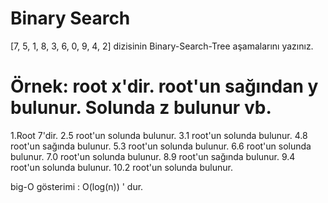 # Binary Search

[7, 5, 1, 8, 3, 6, 0, 9, 4, 2] dizisinin Binary-Search-Tree aşamalarını yazınız.
# Örnek: root x'dir. root'un sağından y bulunur. Solunda z bulunur vb.
1.Root 7'dir.
2.5 root'un solunda bulunur.
3.1 root'un solunda bulunur.
4.8 root'un sağında bulunur.
5.3 root'un solunda bulunur.
6.6 root'un solunda bulunur.
7.0 root'un solunda bulunur.
8.9 root'un  sağında bulunur.
9.4 root'un solunda bulunur.
10.2 root'un solunda bulunur.

big-O gösterimi : O(log(n)) ' dur.
